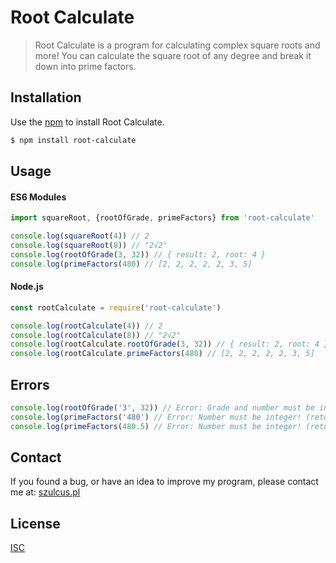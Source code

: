 # Root Calculate

> Root Calculate is a program for calculating complex square roots and more! You can calculate the square root of any degree and break it down into prime factors.

## Installation

Use the [npm](https://www.npmjs.com/) to install Root Calculate.

```bash
$ npm install root-calculate
```

## Usage
#### ES6 Modules

```javascript
import squareRoot, {rootOfGrade, primeFactors} from 'root-calculate'

console.log(squareRoot(4)) // 2
console.log(squareRoot(8)) // "2√2"
console.log(rootOfGrade(3, 32)) // { result: 2, root: 4 }
console.log(primeFactors(480) // [2, 2, 2, 2, 2, 3, 5]

```
#### Node.js
```javascript
const rootCalculate = require('root-calculate')

console.log(rootCalculate(4)) // 2
console.log(rootCalculate(8)) // "2√2"
console.log(rootCalculate.rootOfGrade(3, 32)) // { result: 2, root: 4 }
console.log(rootCalculate.primeFactors(480) // [2, 2, 2, 2, 2, 3, 5]

```

## Errors
```javascript
console.log(rootOfGrade('3', 32)) // Error: Grade and number must be integer number! (return {})
console.log(primeFactors('480') // Error: Number must be integer! (return [])
console.log(primeFactors(480.5) // Error: Number must be integer! (return [])

```

## Contact
If you found a bug, or have an idea to improve my program, please contact me at: [szulcus.pl](https://szulcus.pl/)

## License
[ISC](https://choosealicense.com/licenses/isc/)